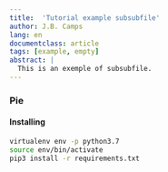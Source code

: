 ```yaml
---
title:  'Tutorial example subsubfile'
author: J.B. Camps
lang: en
documentclass: article
tags: [example, empty]
abstract: |
  This is an exemple of subsubfile.
---
```


### Pie


#### Installing

```bash
virtualenv env -p python3.7
source env/bin/activate
pip3 install -r requirements.txt
```

